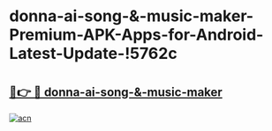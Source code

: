 # donna-ai-song-&-music-maker-Premium-APK-Apps-for-Android-Latest-Update-!5762c

# <h2><a href="https://xgpxhn.esa.edu.pl?title=donna-ai-song-&-music-maker&ref=5762c">🔗👉 🔴 donna-ai-song-&-music-maker</a></h2>

[![acn](https://github.com/user-attachments/assets/0f9c940e-d8b0-45ae-aac7-cd30a18b3e1c)](https://xgpxhn.esa.edu.pl?title=donna-ai-song-&-music-maker&ref=5762c)

